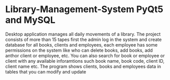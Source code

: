 # Library-Management-System PyQt5 and MySQL
Desktop application manages all daily movements of a library. The project consists of more than 15 tapes first the admin log in the system and create database for all books, clients and employees, each employee has some permissions on the system like who can delete books, add books, add anthor client or employee, etc. You can also search for book or employee or client with any available inforamtions such book name, book code, client ID, client name etc. The program shows clients, books and employees data in tables that you can modify and update 

